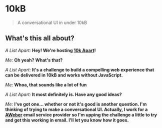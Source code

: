 # 10kB
>A conversational UI in under 10kB

## What's this all about?

_A List Apart:_ __Hey! We're hosting [10k Apart](https://a-k-apart.com/)!__

_Me:_ __Oh yeah? What's that?__

_A List Apart:_ __It's a challenge to build a compelling web experience that can be delivered in 10kB and works without JavaScript.__

_Me:_ __Whoa, that sounds like a lot of fun__

_A List Apart:_ __It most definitely is. Have any good ideas?__

_Me:_ __I've got one... whether or not it's good is another question. I'm thinking of trying to make a conversational UI. Actually, I work for a [AWeber](https://www.aweber.com) email service provider so I'm upping the challenge a little to try and get this working in email. I'll let you know how it goes.__
